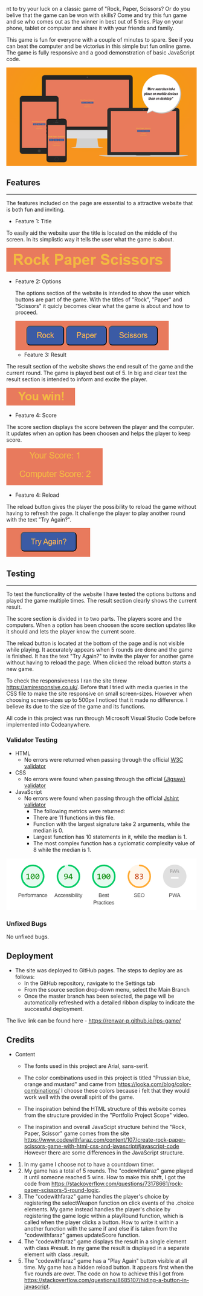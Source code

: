 nt to try your luck on a classic game of "Rock, Paper, Scissors? Or do you belive that the game can be won with skills? Come and try this fun game and se who comes out as the winner in best out of 5 tries. Play on your phone, tablet or computer and share it with your friends and family. 

This game is fun for everyone with a couple of minutes to spare. See if you can beat the computer and be victorius in this simple but fun online game. The game is fully responsive and a good demonstration of basic JavaScript code. 


  <img src="assets/images/rps-responsive.png" alt="a image of the sites pages on different sizes">

## Features
---------------


The features included on the page are essential to a attractive website that is both fun and inviting.

- Feature 1: Title

To easily aid the website user the title is located on the middle of the screen. In its simplistic way it tells the user what the game is about. 

 <img src="assets/images/rps-title.png" alt="a image of the title">



- Feature 2: Options
  
  The options section of the website is intended to show the user which buttons are part of the game. With the titles of "Rock", "Paper" and "Scissors" it quicly becomes clear what the game is about and how to proceed. 

  <img src="assets/images/rps-options.png" alt="a image of the options section">



  - Feature 3: Result

The result section of the website shows the end result of the game and the current round. The game is played best out of 5. In big and clear text the result section is intended to inform and excite the player.  


 <img src="assets/images/rps-result.png" alt="a image of the result section">


 - Feature 4: Score

The score section displays the score between the player and the computer. It updates when an option has been choosen and helps the player to keep score.  


<img src="assets/images/rps-score.png" alt="a image of the score section">


- Feature 4: Reload 

The reload button gives the player the possibility to reload the game without having to refresh the page. It challenge the player to play another round with the text "Try Again?".  


<img src="assets/images/rps-reload.png" alt="a image of the reload section">



## Testing 
---------------

To test the functionality of the website I have tested the options buttons and played the game multiple times. The result section clearly shows the current result. 

The score section is divided in to two parts. The players score and the computers. When a option has been choosen the score section updates like it should and lets the player know the current score. 

The reload button is located at the bottom of the page and is not visible while playing. It accurately appears when 5 rounds are done and the game is finished. It has the text "Try Again?" to invite the player for another game without having to reload the page. When clicked the reload button starts a new game.  

To check the responsiveness I ran the site threw https://amiresponsive.co.uk/. Before that I tried with media queries in the CSS file to make the site responsive on small screen-sizes. However when choosing screen-sizes up to 500px I noticed that it made no difference. I believe its due to the size of the game and its functions. 

All code in this project was run through Microsoft Visual Studio Code before implemented into Codeanywhere. 


### Validator Testing 

- HTML
    - No errors were returned when passing through the official [W3C validator](https://validator.w3.org/nu/?doc=https%3A%2F%2Fcode-institute-org.github.io%2Flove-maths%2F#textarea)
- CSS
    - No errors were found when passing through the official [(Jigsaw) validator](http://jigsaw.w3.org/css-validator/validator$link)
- JavaScript
    - No errors were found when passing through the official [Jshint validator](https://jshint.com/)
      - The following metrics were returned: 
      - There are 11 functions in this file.
      - Function with the largest signature take 2 arguments, while the median is 0.
      - Largest function has 10 statements in it, while the median is 1.
      - The most complex function has a cyclomatic complexity value of 8 while the median is 1.


<img src="assets/images/rps-lighthouse.png" alt="a image of the sites lighthouse performance">

### Unfixed Bugs

No unfixed bugs.

## Deployment

 

- The site was deployed to GitHub pages. The steps to deploy are as follows: 
  - In the GitHub repository, navigate to the Settings tab 
  - From the source section drop-down menu, select the Main Branch
  - Once the master branch has been selected, the page will be automatically refreshed with a detailed ribbon display to indicate the successful deployment. 

The live link can be found here - <https://renwar-p.github.io/rps-game/>




## Credits

- Content
  
  - The fonts used in this project are Arial, sans-serif. 

  - The color combinations used in this project is titled "Prussian blue, orange and mustard" and came from <https://looka.com/blog/color-combinations/> I choose these colors because i felt that they would work well with the overall spirit of the game. 
  - The inspiration behind the HTML structure of this website comes from the structure provided in the "Portfolio Project Scope" video. 
  - The inspiration and overall JavaScipt structure behind the "Rock, Paper, Scissor" game comes from the site <https://www.codewithfaraz.com/content/107/create-rock-paper-scissors-game-with-html-css-and-javascript#javascript-code> However there are some differences in the JavaScript structure. 
- 1. In my game I choose not to have a countdown timer. 
- 2. My game has a total of 5 rounds. The "codewithfaraz" game played it until someone reached 5 wins. How to make this shift, I got the code from <https://stackoverflow.com/questions/73178661/rock-paper-scissors-5-round-logic>. 
- 3. The "codewithfaraz" game handles the player's choice by registering the selectWeapon function on click events of the .choice elements. My game instead handles the player's choice by registering the game logic within a playRound function, which is called when the player clicks a button. How to write it within a another function with the same if and else if is taken from the "codewithfaraz" games updateScore function. 
- 4. The "codewithfaraz" game displays the result in a single element with class #result.
In my game the result is displayed in a separate element with class .result.
- 5. The "codewithfaraz" game has a "Play Again" button visible at all time. My game has a hidden reload button. It appears first when the five rounds are over. The code on how to achieve this I got from <https://stackoverflow.com/questions/8685107/hiding-a-button-in-javascript>.





